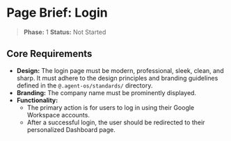 # Page Brief: Login

> **Phase:** 1
> **Status:** Not Started

## Core Requirements

- **Design:** The login page must be modern, professional, sleek, clean, and sharp. It must adhere to the design principles and branding guidelines defined in the `@.agent-os/standards/` directory.
- **Branding:** The company name must be prominently displayed.
- **Functionality:**
  - The primary action is for users to log in using their Google Workspace accounts.
  - After a successful login, the user should be redirected to their personalized Dashboard page.